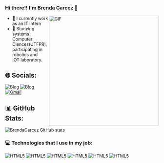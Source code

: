 ### Hi there!! I'm Brenda Garcez 👋

<img align="right" alt="GIF" src="https://octodex.github.com/images/NUX_Octodex.gif" width="360px" border-radius="50%"/>


- 🔭 I currently work as an IT intern
- 🌱 Studying systems Computer Ciences(UTFPR), participating in robotics and<br>
  IOT laboratory.
  
## 🌐 Socials:

[![Blog](https://img.shields.io/badge/Instagram-E4405F?style=for-the-badge&logo=instagram&logoColor=white)]((https://www.instagram.com/bamy._?igsh=cmg3ZWRhc2Z4anpv))
[![Blog](https://img.shields.io/badge/LinkedIn-0077B5?style=for-the-badge&logo=linkedin&logoColor=white)](https://br.linkedin.com/in/brenda-garcez-4a3b6b228?trk=people-guest_people_search-card)
[![Gmail](https://img.shields.io/badge/Gmail-D14836?style=for-the-badge&logo=gmail&logoColor=white)](mailto:brenda.garcez04@gmail.com) 

## 📊 GitHub Stats:

![BrendaGarcez GitHub stats](https://github-readme-stats.vercel.app/api?username=BrendaGarcez&show_icons=true&theme=tokyonight)

### 💻 Technologies that I use in my job:
<div style="display: inline_block">
  <img align="center" alt="HTML5" src="https://img.shields.io/badge/HTML-239120?style=for-the-badge&logo=html5&logoColor=white" />
  <img align="center" alt="HTML5" src="https://img.shields.io/badge/Python-3776AB?style=for-the-badge&logo=python&logoColor=white" />
  <img align="center" alt="HTML5" src="https://img.shields.io/badge/CSS-239120?&style=for-the-badge&logo=css3&logoColor=white" />
  <img align="center" alt="HTML5" src="https://img.shields.io/badge/C-00599C?style=for-the-badge&logo=c&logoColor=white" />
  <img align="center" alt="HTML5" src="https://img.shields.io/badge/Microsoft_Office-D83B01?style=for-the-badge&logo=microsoft-office&logoColor=white" />
  <img align="center" alt="HTML5" src="https://img.shields.io/badge/MySQL-005C84?style=for-the-badge&logo=mysql&logoColor=white" />
</div>
